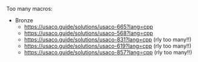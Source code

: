 Too many macros:

- Bronze 
  - https://usaco.guide/solutions/usaco-665?lang=cpp
  - https://usaco.guide/solutions/usaco-568?lang=cpp
  - https://usaco.guide/solutions/usaco-831?lang=cpp (rly too many!!)
  - https://usaco.guide/solutions/usaco-619?lang=cpp (rly too many!!)
  - https://usaco.guide/solutions/usaco-857?lang=cpp (rly too many!!)
